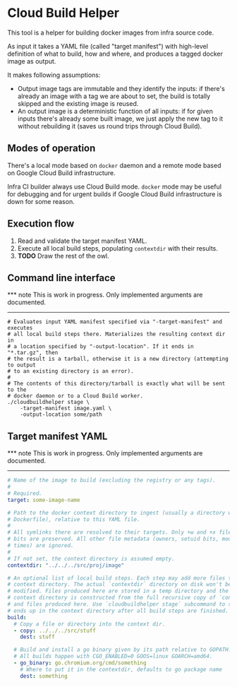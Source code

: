 Cloud Build Helper
==================

This tool is a helper for building docker images from infra source code.

As input it takes a YAML file (called "target manifest") with high-level
definition of what to build, how and where, and produces a tagged docker image
as output.

It makes following assumptions:
  * Output image tags are immutable and they identify the inputs: if there's
    already an image with a tag we are about to set, the build is totally
    skipped and the existing image is reused.
  * An output image is a deterministic function of all inputs: if for given
    inputs there's already some built image, we just apply the new tag to it
    without rebuilding it (saves us round trips through Cloud Build).


Modes of operation
------------------

There's a local mode based on `docker` daemon and a remote mode based on
Google Cloud Build infrastructure.

Infra CI builder always use Cloud Build mode. `docker` mode may be useful
for debugging and for urgent builds if Google Cloud Build infrastructure is
down for some reason.


Execution flow
--------------

  1. Read and validate the target manifest YAML.
  2. Execute all local build steps, populating `contextdir` with their results.
  3. **TODO** Draw the rest of the owl.


Command line interface
----------------------

*** note
This is work in progress. Only implemented arguments are documented.
***

```shell
# Evaluates input YAML manifest specified via "-target-manifest" and executes
# all local build steps there. Materializes the resulting context dir in
# a location specified by "-output-location". If it ends in "*.tar.gz", then
# the result is a tarball, otherwise it is a new directory (attempting to output
# to an existing directory is an error).
#
# The contents of this directory/tarball is exactly what will be sent to the
# docker daemon or to a Cloud Build worker.
./cloudbuildhelper stage \
    -target-manifest image.yaml \
    -output-location some/path
```


Target manifest YAML
--------------------

*** note
This is work in progress. Only implemented arguments are documented.
***

```yaml
# Name of the image to build (excluding the registry or any tags).
#
# Required.
target: some-image-name

# Path to the docker context directory to ingest (usually a directory with
# Dockerfile), relative to this YAML file.
#
# All symlinks there are resolved to their targets. Only +w and +x file mode
# bits are preserved. All other file metadata (owners, setuid bits, modification
# times) are ignored.
#
# If not set, the context directory is assumed empty.
contextdir: "../../../src/proj/image"

# An optional list of local build steps. Each step may add more files to the
# context directory. The actual `contextdir` directory on disk won't be
# modified. Files produced here are stored in a temp directory and the final
# context directory is constructed from the full recursive copy of `contextdir`
# and files produced here. Use `cloudbuildhelper stage` subcommand to see what
# ends up in the context directory after all build steps are finished.
build:
  # Copy a file or directory into the context dir.
  - copy: ../../../src/stuff
    dest: stuff

  # Build and install a go binary given by its path relative to GOPATH.
  # All builds happen with CGO_ENABLED=0 GOOS=linux GOARCH=amd64.
  - go_binary: go.chromium.org/cmd/something
    # Where to put it in the contextdir, defaults to go package name
    dest: something
```
